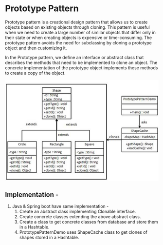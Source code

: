 # Prototype Pattern

Prototype pattern is a creational design pattern that allows us to create objects based on existing objects through cloning. This pattern is useful when we need to create a large number of similar objects that differ only in their state or when creating objects is expensive or time-consuming. The prototype pattern avoids the need for subclassing by cloning a prototype object and then customizing it.

In the Prototype pattern, we define an interface or abstract class that describes the methods that need to be implemented to clone an object. The concrete implementation of the prototype object implements these methods to create a copy of the object.

![img.png](img.png)

## Implementation -
1. Java & Spring boot have same implementation -
    1. Create an abstract class implementing Clonable interface.
    2. Create concrete classes extending the above abstract class.
    3. Create a class to get concrete classes from database and store them in a Hashtable.
    4. PrototypePatternDemo uses ShapeCache class to get clones of shapes stored in a Hashtable.